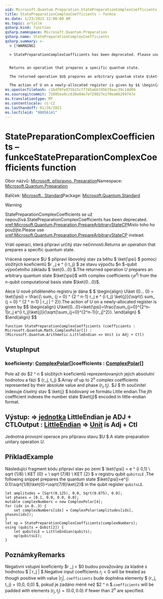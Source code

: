 ```yaml
---
uid: Microsoft.Quantum.Preparation.StatePreparationComplexCoefficients
title: StatePreparationComplexCoefficients – funkce
ms.date: 1/23/2021 12:00:00 AM
ms.topic: article
qsharp.kind: function
qsharp.namespace: Microsoft.Quantum.Preparation
qsharp.name: StatePreparationComplexCoefficients
qsharp.summary: >-
  > [!WARNING]

  > StatePreparationComplexCoefficients has been deprecated. Please use <xref:Microsoft.Quantum.Preparation.PrepareArbitraryStateCP> instead.


  Returns an operation that prepares a specific quantum state.

  The returned operation $U$ prepares an arbitrary quantum state $\ket{\psi}$ with complex coefficients $r_j e^{i t_j}$ from the $n$-qubit computational basis state $\ket{0...0}$.

  The action of U on a newly-allocated register is given by $$ \begin{align} U\ket{0...0}=\ket{\psi}=\frac{\sum_{j=0}^{2^n-1}r_j e^{i t_j}\ket{j}}{\sqrt{\sum_{j=0}^{2^n-1}|r_j|^2}}. \end{align} $$
ms.openlocfilehash: c16df0fe075b15cff745a6b7d5b79aac39c14d09
ms.sourcegitcommit: 71605ea9cc630e84e7ef29027e1f0ea06299747e
ms.translationtype: MT
ms.contentlocale: cs-CZ
ms.lasthandoff: 01/26/2021
ms.locfileid: "98856141"
---
```

# <a name="statepreparationcomplexcoefficients-function"></a><span data-ttu-id="1b24b-102">StatePreparationComplexCoefficients – funkce</span><span class="sxs-lookup"><span data-stu-id="1b24b-102">StatePreparationComplexCoefficients function</span></span>

<span data-ttu-id="1b24b-103">Obor názvů: [Microsoft. přípravno. Preparation](xref:Microsoft.Quantum.Preparation)</span><span class="sxs-lookup"><span data-stu-id="1b24b-103">Namespace: [Microsoft.Quantum.Preparation](xref:Microsoft.Quantum.Preparation)</span></span>

<span data-ttu-id="1b24b-104">Balíček: [Microsoft.. Standard](https://nuget.org/packages/Microsoft.Quantum.Standard)</span><span class="sxs-lookup"><span data-stu-id="1b24b-104">Package: [Microsoft.Quantum.Standard](https://nuget.org/packages/Microsoft.Quantum.Standard)</span></span>


> [!WARNING]
> <span data-ttu-id="1b24b-105">StatePreparationComplexCoefficients se už nepoužívá.</span><span class="sxs-lookup"><span data-stu-id="1b24b-105">StatePreparationComplexCoefficients has been deprecated.</span></span> <span data-ttu-id="1b24b-106"><xref:Microsoft.Quantum.Preparation.PrepareArbitraryStateCP>Místo toho ho použijte.</span><span class="sxs-lookup"><span data-stu-id="1b24b-106">Please use <xref:Microsoft.Quantum.Preparation.PrepareArbitraryStateCP> instead.</span></span>

<span data-ttu-id="1b24b-107">Vrátí operaci, která připraví určitý stav nečinnosti.</span><span class="sxs-lookup"><span data-stu-id="1b24b-107">Returns an operation that prepares a specific quantum state.</span></span>

<span data-ttu-id="1b24b-108">Vrácená operace $U $ připraví libovolný stav za běhu $ \ket{\psi} $ pomocí složitých koeficientů $r _j e ^ {i t_j} $ ze stavu výpočtu $n $-qubit výpočetního základu $ \ket{0...0} $.</span><span class="sxs-lookup"><span data-stu-id="1b24b-108">The returned operation $U$ prepares an arbitrary quantum state $\ket{\psi}$ with complex coefficients $r_j e^{i t_j}$ from the $n$-qubit computational basis state $\ket{0...0}$.</span></span>

<span data-ttu-id="1b24b-109">Akce U nově přiděleného registru je dána $ $ \begin{align} U\ket {0... 0} = \ket{\psi} = \frac{\ sum_ {j = 0} ^ {2 ^ n-1} r_j e ^ {i t_j} \ket{j}}{\sqrt{\ sum_ {j = 0} ^ {2 ^ n-1} | r_j | ^ 2}}.</span><span class="sxs-lookup"><span data-stu-id="1b24b-109">The action of U on a newly-allocated register is given by $$ \begin{align} U\ket{0...0}=\ket{\psi}=\frac{\sum_{j=0}^{2^n-1}r_j e^{i t_j}\ket{j}}{\sqrt{\sum_{j=0}^{2^n-1}|r_j|^2}}.</span></span>
<span data-ttu-id="1b24b-110">\end{align} $ $</span><span class="sxs-lookup"><span data-stu-id="1b24b-110">\end{align} $$</span></span>

```qsharp
function StatePreparationComplexCoefficients (coefficients : Microsoft.Quantum.Math.ComplexPolar[]) : (Microsoft.Quantum.Arithmetic.LittleEndian => Unit is Adj + Ctl)
```


## <a name="input"></a><span data-ttu-id="1b24b-111">Vstup</span><span class="sxs-lookup"><span data-stu-id="1b24b-111">Input</span></span>

### <a name="coefficients--complexpolar"></a><span data-ttu-id="1b24b-112">koeficienty: [ComplexPolar](xref:Microsoft.Quantum.Math.ComplexPolar)[]</span><span class="sxs-lookup"><span data-stu-id="1b24b-112">coefficients : [ComplexPolar](xref:Microsoft.Quantum.Math.ComplexPolar)[]</span></span>

<span data-ttu-id="1b24b-113">Pole až do $2 ^ n $ složitých koeficientů reprezentovaných jejich absolutní hodnotou a fází $ (r_j, t_j) $.</span><span class="sxs-lookup"><span data-stu-id="1b24b-113">Array of up to $2^n$ complex coefficients represented by their absolute value and phase $(r_j, t_j)$.</span></span> <span data-ttu-id="1b24b-114">$J $ th součinitel indexuje číselný stav $ \ket{j} $ kódovaný ve formátu Little endian.</span><span class="sxs-lookup"><span data-stu-id="1b24b-114">The $j$th coefficient indexes the number state $\ket{j}$ encoded in little-endian format.</span></span>



## <a name="output--littleendian--unit--is-adj--ctl"></a><span data-ttu-id="1b24b-115">Výstup: [](xref:Microsoft.Quantum.Arithmetic.LittleEndian) => [jednotka](xref:microsoft.quantum.lang-ref.unit) LittleEndian je ADJ + CTL</span><span class="sxs-lookup"><span data-stu-id="1b24b-115">Output : [LittleEndian](xref:Microsoft.Quantum.Arithmetic.LittleEndian) => [Unit](xref:microsoft.quantum.lang-ref.unit)  is Adj + Ctl</span></span>

<span data-ttu-id="1b24b-116">Jednotná provozní operace pro přípravu stavu $U $.</span><span class="sxs-lookup"><span data-stu-id="1b24b-116">A state-preparation unitary operation $U$.</span></span>

## <a name="example"></a><span data-ttu-id="1b24b-117">Příklad</span><span class="sxs-lookup"><span data-stu-id="1b24b-117">Example</span></span>

<span data-ttu-id="1b24b-118">Následující fragment kódu připraví stav po zemi $ \ket{\psi} = e ^ {i 0,1} \ sqrt {1/8} \ KET {0} + \ sqrt {7/8} \ KET {2} $ v registru qubit `qubitsLE` .</span><span class="sxs-lookup"><span data-stu-id="1b24b-118">The following snippet prepares the quantum state $\ket{\psi}=e^{i 0.1}\sqrt{1/8}\ket{0}+\sqrt{7/8}\ket{2}$ in the qubit register `qubitsLE`.</span></span>

```qsharp
let amplitudes = [Sqrt(0.125), 0.0, Sqrt(0.875), 0.0];
let phases = [0.1, 0.0, 0.0, 0.0];
mutable complexNumbers = new ComplexPolar[4];
for (idx in 0..3) {
    set complexNumbers[idx] = ComplexPolar(amplitudes[idx], phases[idx]);
}
let op = StatePreparationComplexCoefficients(complexNumbers);
using (qubits = Qubit[2]) {
    let qubitsLE = LittleEndian(qubits);
    op(qubitsLE);
}
```

## <a name="remarks"></a><span data-ttu-id="1b24b-119">Poznámky</span><span class="sxs-lookup"><span data-stu-id="1b24b-119">Remarks</span></span>

<span data-ttu-id="1b24b-120">Negativní vstupní koeficienty $r _j < $0 budou považovány za kladné s hodnotou $ | r_j | $.</span><span class="sxs-lookup"><span data-stu-id="1b24b-120">Negative input coefficients $r_j < 0$ will be treated as though positive with value $|r_j|$.</span></span> <span data-ttu-id="1b24b-121">`coefficients` bude doplněna elementy $ (r_j, t_j) = (0,0, 0,0) $, pokud je zadáno méně než $2 ^ n $.</span><span class="sxs-lookup"><span data-stu-id="1b24b-121">`coefficients` will be padded with elements $(r_j, t_j) = (0.0, 0.0)$ if fewer than $2^n$ are specified.</span></span>